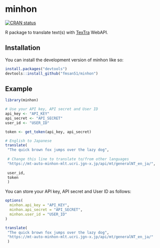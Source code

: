 
<!-- README.md is generated from README.Rmd. Please edit that file -->

# minhon

<!-- badges: start -->

[![CRAN
status](https://www.r-pkg.org/badges/version/minhon)](https://CRAN.R-project.org/package=minhon)
<!-- badges: end -->

R package to translate text(s) with
[TexTra](https://mt-auto-minhon-mlt.ucri.jgn-x.jp/) WebAPI.

## Installation

You can install the development version of minhon like so:

``` r
install.packages("devtools")
devtools::install_github("fmsan51/minhon")
```

## Example

``` r
library(minhon)

# Use your API key, API secret and User ID
api_key <- "API_KEY"
api_secret <- "API_SECRET"
user_id <- "USER_ID"

token <- get_token(api_key, api_secret)

# English to Japanese
translate(
 "The quick brown fox jumps over the lazy dog",
 
 # Change this line to translate to/from other languages
 "https://mt-auto-minhon-mlt.ucri.jgn-x.jp/api/mt/generalNT_en_ja/",
 
 user_id,
 token
 )
```

You can store your API key, API secret and User ID as follows:

``` r
options(
  minhon.api_key = "API_KEY",
  minhon.api_secret = "API_SECRET",
  minhon.user_id = "USER_ID"
)

translate(
 "The quick brown fox jumps over the lazy dog",
 "https://mt-auto-minhon-mlt.ucri.jgn-x.jp/api/mt/generalNT_en_ja/"
 )
```
